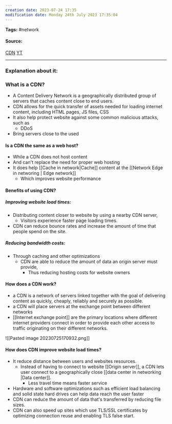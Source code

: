 ```yaml
---
creation date: 2023-07-24 17:35
modification date: Monday 24th July 2023 17:35:04
---
```


**Tags:** #network 

#### Source:
[CDN](https://www.cloudflare.com/learning/cdn/what-is-a-cdn/)
[YT](https://www.youtube.com/watch?v=RI9np1LWzqw)

--------------------------------------

### Explanation about it:

### What is a CDN?

* A Content Delivery Network is a geographically distributed group of servers that caches content close to end users.
* CDN allows for the quick transfer of assets needed for loading internet content, including HTML pages, JS files, CSS 
* It also help protect website against some common malicious attacks, such as
	* DDoS
* Bring servers close to the used


#### Is a CDN the same as a web host?

* While a CDN does not host content
* And can't replace the need for proper web hosting
* It does help [[Cache in network|Cache]] content at the [[Network Edge in networing | Edge network]]
	* Which improves website performance


#### Benefits of using CDN?

##### Improving website load times:
* Distributing content closer to website by using a nearby CDN server,
	* Visitors experience faster page loading times.
* CDN can reduce bounce rates and increase the amount of time that people spend on the site.

##### Reducing bandwidth costs:
* Through caching and other optimizations
	* CDN are able to reduce the amount of data an origin server must provide,
		* Thus reducing hosting costs for website owners


#### How does a CDN work?

* a CDN is a network of servers linked together with the goal of delivering content as quickly, cheaply, reliably and securely as possible.
* a CDN will place servers at the exchange point between different networks
* [[Internet exchange point]] are the primary locations where different internet providers connect in order to provide each other access to traffic originating on their different networks.

![[Pasted image 20230725170932.png]]


#### How does CDN improve website load times?

* It reduce  distance between users and websites resources. 
	* Instead of having to connect to website [[Origin server]], a CDN lets user connect to a geographically close [[data center in networking |Data center]].
		* Less travel time means faster service
* Hardware and software optimizations such as efficient  load balancing and solid state hard drives can help data reach the user faster
* CDN can reduce the amount of data that's transferred by reducing file sizes.
* CDN can also speed up sites which use TLS/SSL certificates by optimizing connection reuse and enabling TLS false start.

